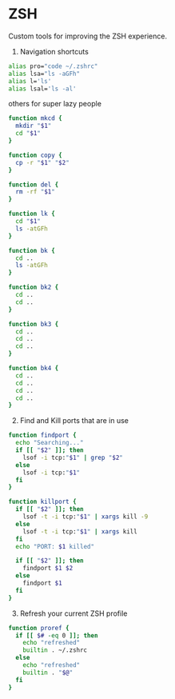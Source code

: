 # ZSH
Custom tools for improving the ZSH experience.

1. Navigation shortcuts
  ```bash
  alias pro="code ~/.zshrc"
  alias lsa="ls -aGFh"
  alias l='ls'
  alias lsal='ls -al'
  ```
  others for super lazy people
  ```bash
  function mkcd {
    mkdir "$1"
    cd "$1"
  }

  function copy {
    cp -r "$1" "$2"
  }

  function del {
    rm -rf "$1"
  }

  function lk {
    cd "$1"
    ls -atGFh
  }

  function bk {
    cd ..
    ls -atGFh
  }

  function bk2 {
    cd ..
    cd ..
  }

  function bk3 {
    cd ..
    cd ..
    cd ..
  }

  function bk4 {
    cd ..
    cd ..
    cd ..
    cd ..
  }
  ```

2. Find and Kill ports that are in use
  ```bash
  function findport {
    echo "Searching..."
    if [[ "$2" ]]; then
      lsof -i tcp:"$1" | grep "$2"
    else
      lsof -i tcp:"$1"
    fi
  }

  function killport {
    if [[ "$2" ]]; then
      lsof -t -i tcp:"$1" | xargs kill -9
    else
      lsof -t -i tcp:"$1" | xargs kill
    fi
    echo "PORT: $1 killed"

    if [[ "$2" ]]; then
      findport $1 $2
    else
      findport $1
    fi
  }
  ```

3. Refresh your current ZSH profile
  ```bash
  function proref {
    if [[ $# -eq 0 ]]; then
      echo "refreshed"
      builtin . ~/.zshrc
    else
      echo "refreshed"
      builtin . "$@"
    fi
  }
  ```